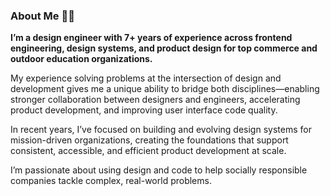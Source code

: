 ### About Me 👋🏻

**I’m a design engineer with 7+ years of experience across frontend engineering, design systems, and product design for top commerce and outdoor education organizations.**

My experience solving problems at the intersection of design and development gives me a unique ability to bridge both disciplines—enabling stronger collaboration between designers and engineers, accelerating product development, and improving user interface code quality.

In recent years, I’ve focused on building and evolving design systems for mission-driven organizations, creating the foundations that support consistent, accessible, and efficient product development at scale.

I’m passionate about using design and code to help socially responsible companies tackle complex, real-world problems.
<!--
**lgriffee/lgriffee** is a ✨ _special_ ✨ repository because its `README.md` (this file) appears on your GitHub profile.

Here are some ideas to get you started:

- 🔭 I’m currently working on ...
- 🌱 I’m currently learning ...
- 👯 I’m looking to collaborate on ...
- 🤔 I’m looking for help with ...
- 💬 Ask me about ...
- 📫 How to reach me: ...
- 😄 Pronouns: ...
- ⚡ Fun fact: ...
-->
